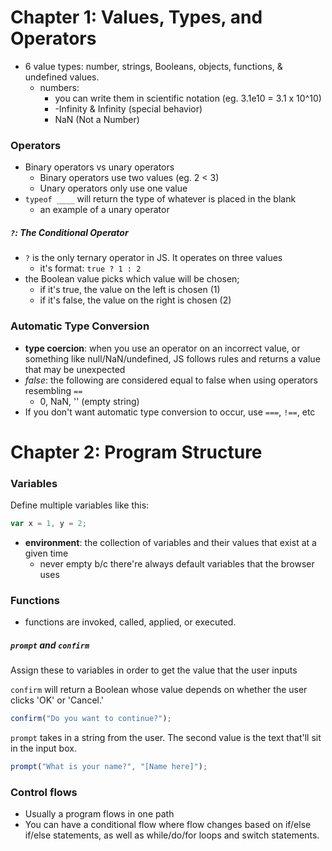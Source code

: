 # Chapter 1: Values, Types, and Operators

* 6 value types: number, strings, Booleans, objects, functions, & undefined values.
    - numbers:
        + you can write them in scientific notation (eg. 3.1e10 = 3.1 x 10^10)
        + -Infinity & Infinity (special behavior)
        + NaN (Not a Number)


### Operators

* Binary operators vs unary operators
    - Binary operators use two values (eg. 2 < 3)
    - Unary operators only use one value
* `typeof ____` will return the type of whatever is placed in the blank
    - an example of a unary operator

##### `?`: The Conditional Operator

* `?` is the only ternary operator in JS. It operates on three values
    - it's format: `true ? 1 : 2`
* the Boolean value picks which value will be chosen;
    - if it's true, the value on the left is chosen (1)
    - if it's false, the value on the right is chosen (2)


### Automatic Type Conversion

* __type coercion__: when you use an operator on an incorrect value, or something like null/NaN/undefined, JS follows rules and returns a value that may be unexpected
* _false_: the following are considered equal to false when using operators resembling `==`
    - 0, NaN, '' (empty string)
* If you don't want automatic type conversion to occur, use `===`, `!==`, etc


# Chapter 2: Program Structure

### Variables

Define multiple variables like this:
```javascript
var x = 1, y = 2;
```

* __environment__: the collection of variables and their values that exist at a given time
    - never empty b/c there're always default variables that the browser uses


### Functions

* functions are invoked, called, applied, or executed.

##### `prompt` and `confirm`

Assign these to variables in order to get the value that the user inputs

`confirm` will return a Boolean whose value depends on whether the user clicks 'OK' or 'Cancel.'

```javascript
confirm("Do you want to continue?");
```

`prompt` takes in a string from the user. The second value is the text that'll sit in the input box.

```javascript
prompt("What is your name?", "[Name here]");
```


### Control flows

* Usually a program flows in one path
* You can have a conditional flow where flow changes based on if/else if/else statements, as well as while/do/for loops and switch statements.

